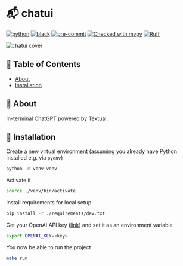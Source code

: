 # 📬 chatui

[![python](https://img.shields.io/static/v1?label=python&message=3.11&color=informational&logo=python&logoColor=white)](https://www.python.org/)
[![black](https://img.shields.io/badge/code%20style-black-000000.svg)](https://github.com/python/black)
[![pre-commit](https://img.shields.io/badge/pre--commit-enabled-brightgreen?logo=pre-commit&logoColor=white)](https://github.com/pre-commit/pre-commit)
[![Checked with mypy](https://www.mypy-lang.org/static/mypy_badge.svg)](https://mypy-lang.org/)
[![Ruff](https://img.shields.io/endpoint?url=https://raw.githubusercontent.com/charliermarsh/ruff/main/assets/badge/v0.json)](https://github.com/charliermarsh/ruff)

![chatui cover](https://raw.githubusercontent.com/tobias-piotr/chatui/main/.github/static/chatui.png)

## 📝 Table of Contents

- [About](#about)
- [Installation](#installation)

## 📖 About <a name = "about"></a>

In-terminal ChatGPT powered by Textual.

## 💾 Installation <a name = "installation"></a>

Create a new virtual environment (assuming you already have Python installed e.g. via `pyenv`)

```bash
python -m venv venv
```

Activate it

```bash
source ./venv/bin/activate
```

Install requirements for local setup

```bash
pip install -r ./requirements/dev.txt
```

Get your OpenAI API key ([link](https://platform.openai.com/account/api-keys)) and set it as an environment variable

```bash
export OPENAI_KEY=<key>
```

You now be able to run the project

```bash
make run
```
